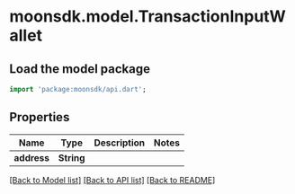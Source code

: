 # moonsdk.model.TransactionInputWallet

## Load the model package
```dart
import 'package:moonsdk/api.dart';
```

## Properties
Name | Type | Description | Notes
------------ | ------------- | ------------- | -------------
**address** | **String** |  | 

[[Back to Model list]](../README.md#documentation-for-models) [[Back to API list]](../README.md#documentation-for-api-endpoints) [[Back to README]](../README.md)


